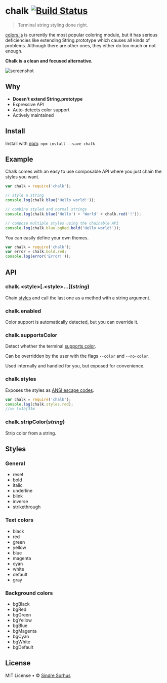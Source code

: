 # chalk [![Build Status](https://secure.travis-ci.org/sindresorhus/chalk.png?branch=master)](http://travis-ci.org/sindresorhus/chalk)

> Terminal string styling done right.

[colors.js](https://github.com/Marak/colors.js) is currently the most popular coloring module, but it has serious deficiencies like extending String.prototype which causes all kinds of problems. Although there are other ones, they either do too much or not enough.

**Chalk is a clean and focused alternative.**

![screenshot](screenshot.png)


## Why

- **Doesn't extend String.prototype**
- Expressive API
- Auto-detects color support
- Actively maintained


## Install

Install with [npm](https://npmjs.org/package/chalk): `npm install --save chalk`


## Example

Chalk comes with an easy to use composable API where you just chain the styles you want.

```js
var chalk = require('chalk');

// style a string
console.log(chalk.blue('Hello world!'));

// combine styled and normal strings
console.log(chalk.blue('Hello') + 'World' + chalk.red('!'));

// compose multiple styles using the chainable API
console.log(chalk.blue.bgRed.bold('Hello world!'));
```

You can easily define your own themes.

```js
var chalk = require('chalk');
var error = chalk.bold.red;
console.log(error('Error!'));
```


## API

### chalk.\<style\>\[.\<style\>...\](*string*)

Chain [styles](#styles) and call the last one as a method with a string argument.


### chalk.enabled

Color support is automatically detected, but you can override it.

### chalk.supportsColor

Detect whether the terminal [supports color](https://github.com/sindresorhus/has-color).

Can be overridden by the user with the flags `--color` and `--no-color`.

Used internally and handled for you, but exposed for convenience.

### chalk.styles

Exposes the styles as [ANSI escape codes](https://github.com/sindresorhus/ansi-styles).

```js
var chalk = require('chalk');
console.log(chalk.styles.red);
//=> \x1b[31m
```

### chalk.stripColor(*string*)

Strip color from a string.


## Styles

### General

- reset
- bold
- italic
- underline
- blink
- inverse
- strikethrough

### Text colors

- black
- red
- green
- yellow
- blue
- magenta
- cyan
- white
- default
- gray

### Background colors

- bgBlack
- bgRed
- bgGreen
- bgYellow
- bgBlue
- bgMagenta
- bgCyan
- bgWhite
- bgDefault


## License

MIT License • © [Sindre Sorhus](http://sindresorhus.com)
